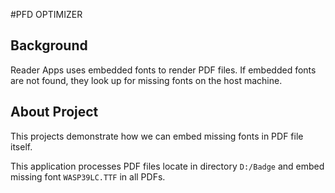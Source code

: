 #PFD OPTIMIZER

## Background
Reader Apps uses embedded fonts to render PDF files. 
If embedded fonts are not found, they look up for 
missing fonts on the host machine.

## About Project
This projects demonstrate how we can embed missing 
fonts in PDF file itself.

This application processes PDF files locate in 
directory `D:/Badge` and embed missing font `WASP39LC.TTF`
in all PDFs.




